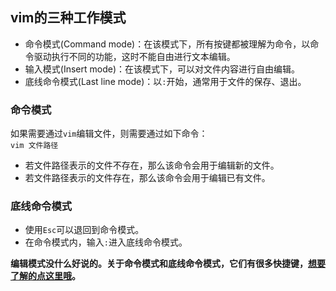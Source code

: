## vim的三种工作模式
- 命令模式(Command mode)：在该模式下，所有按键都被理解为命令，以命令驱动执行不同的功能，这时不能自由进行文本编辑。
- 输入模式(Insert mode)：在该模式下，可以对文件内容进行自由编辑。
- 底线命令模式(Last line mode)：以`:`开始，通常用于文件的保存、退出。
### 命令模式
如果需要通过`vim`编辑文件，则需要通过如下命令：  
`vim 文件路径`
- 若文件路径表示的文件不存在，那么该命令会用于编辑新的文件。
- 若文件路径表示的文件存在，那么该命令会用于编辑已有文件。
### 底线命令模式
- 使用`Esc`可以退回到命令模式。
- 在命令模式内，输入`:`进入底线命令模式。

**编辑模式没什么好说的。关于命令模式和底线命令模式，它们有很多快捷键，[想要了解的点这里哦](https://www.runoob.com/linux/linux-vim.html)。**